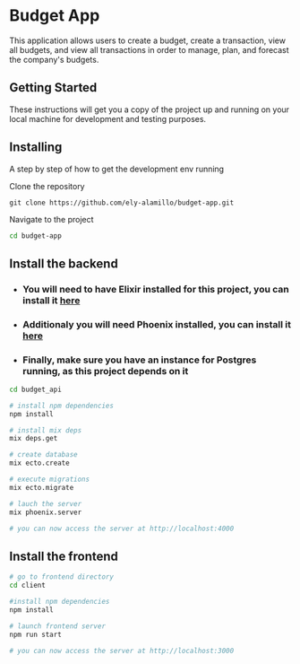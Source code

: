 # Budget App

This application allows users to create a budget, create a transaction, view all budgets, and view all transactions in order to manage, plan, and forecast the company's budgets.

## Getting Started

These instructions will get you a copy of the project up and running on your local machine for development and testing purposes.

## Installing

A step by step of how to get the development env running

Clone the repository

```
git clone https://github.com/ely-alamillo/budget-app.git
```

Navigate to the project

```bash
cd budget-app
```

## Install the backend

- ### You will need to have Elixir installed for this project, you can install it [here](https://elixir-lang.org/install.html)

- ### Additionaly you will need Phoenix installed, you can install it [here](https://hexdocs.pm/phoenix/installation.html)

- ### Finally, make sure you have an instance for Postgres running, as this project depends on it

```bash
cd budget_api

# install npm dependencies
npm install

# install mix deps
mix deps.get

# create database
mix ecto.create

# execute migrations
mix ecto.migrate

# lauch the server
mix phoenix.server

# you can now access the server at http://localhost:4000
```

## Install the frontend

```bash
# go to frontend directory
cd client

#install npm dependencies
npm install

# launch frontend server
npm run start

# you can now access the server at http://localhost:3000
```

